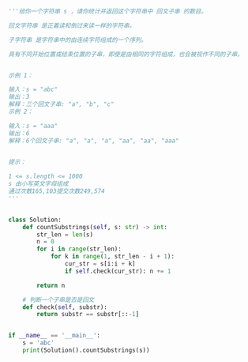 
<BlogInfo id="1276" title="56. 回文子串" author="白日梦想猿" pv=0 read_times=0 pre_cost_time="0分38秒" category="leetcode" tag_list="['leetcode']" create_time="2022.04.03 19:13:46" update_time="2022.04.03 19:28:50" />

```python
'''给你一个字符串 s ，请你统计并返回这个字符串中 回文子串 的数目。

回文字符串 是正着读和倒过来读一样的字符串。

子字符串 是字符串中的由连续字符组成的一个序列。

具有不同开始位置或结束位置的子串，即使是由相同的字符组成，也会被视作不同的子串。


示例 1：

输入：s = "abc"
输出：3
解释：三个回文子串: "a", "b", "c"
示例 2：

输入：s = "aaa"
输出：6
解释：6个回文子串: "a", "a", "a", "aa", "aa", "aaa"
 

提示：

1 <= s.length <= 1000
s 由小写英文字母组成
通过次数165,103提交次数249,574
'''


class Solution:
    def countSubstrings(self, s: str) -> int:
        str_len = len(s)
        n = 0
        for i in range(str_len):
            for k in range(1, str_len - i + 1):
                cur_str = s[i:i + k]
                if self.check(cur_str): n += 1

        return n

    # 判断一个子串是否是回文
    def check(self, substr):
        return substr == substr[::-1]


if __name__ == '__main__':
    s = 'abc'
    print(Solution().countSubstrings(s))

```
